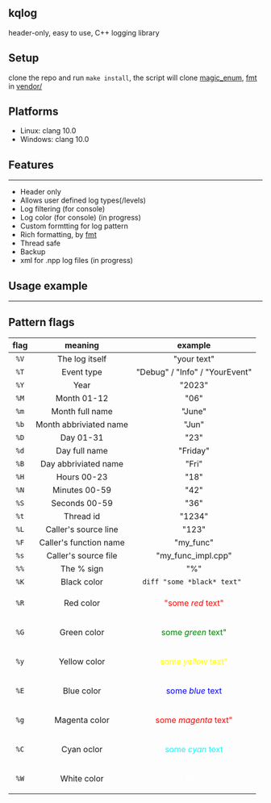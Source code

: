 ## kqlog

header-only, easy to use, C++ logging library

## Setup

clone the repo and run `make install`, the script will clone [magic_enum](https://github.com/Neargye/magic_enum), [fmt](https://github.com/fmtlib/fmt) in [vendor/](https://github.com/Robertkq/kqlog/tree/main/vendor)

## Platforms
* Linux: clang 10.0
* Windows: clang 10.0

## Features
---
* Header only
* Allows user defined log types(/levels)
* Log filtering (for console)
* Log color (for console) (in progress)
* Custom formtting for log pattern
* Rich formatting, by [fmt](https://github.com/fmtlib/fmt)
* Thread safe
* Backup
* xml for .npp log files (in progress)

## Usage example
---

## Pattern flags
| flag | meaning | example |
| :----: | :-------: | :-------: |
|`%V`|The log itself|"your text"
|`%T`|Event type|"Debug" / "Info" / "YourEvent"
|`%Y`|Year|"2023"|
|`%M`|Month 01-12|"06"|
|`%m`|Month full name|"June"|
|`%b`|Month abbriviated name|"Jun"|
|`%D`|Day 01-31|"23"|
|`%d`|Day full name|"Friday"
|`%B`|Day abbriviated name|"Fri"
|`%H`|Hours 00-23|"18"
|`%N`|Minutes 00-59|"42"
|`%S`|Seconds 00-59|"36"
|`%t`|Thread id|"1234"
|`%L`|Caller's source line|"123"
|`%F`|Caller's function name|"my_func"
|`%s`|Caller's source file|"my_func_impl.cpp"
|`%%`|The % sign|"%"
|`%K`|Black color|```diff "some *black* text" ```
|`%R`|Red color|<p style="color: red">"some *red* text"</p>
|`%G`|Green color|<p style="color: green">some *green* text"</p>
|`%y`|Yellow color|<p style="color: yellow">some *yellow* text"</p>
|`%E`|Blue color|<p style="color: blue">some *blue* text</p>
|`%g`|Magenta color|<p style="color: red">some *magenta* text"</p>
|`%C`|Cyan oclor|<p style="color: cyan">some *cyan* text</p>
|`%W`|White color|<p style="color: white">some *white* text"</p>
